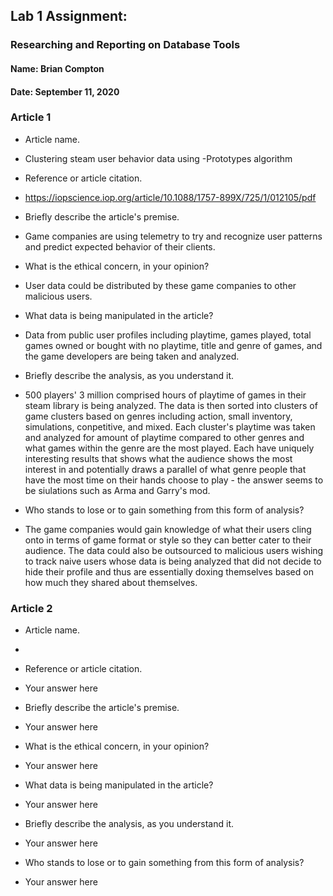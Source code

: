 ## Lab 1 Assignment:
### Researching and Reporting on Database Tools
#### Name: Brian Compton
#### Date: September 11, 2020

### Article 1
-  Article name.
 - Clustering steam user behavior data using -Prototypes algorithm

-  Reference or article citation.
 - https://iopscience.iop.org/article/10.1088/1757-899X/725/1/012105/pdf

- Briefly describe the article's premise.
 - Game companies are using telemetry to try and recognize user patterns and predict 
   expected behavior of their clients.

- What is the ethical concern, in your opinion?
 - User data could be distributed by these game companies to other malicious users.
    

- What data is being manipulated in the article?
 - Data from public user profiles including playtime, games played, total games owned or
   bought with no playtime, title and genre of games, and the game developers are being 
   taken and analyzed. 

- Briefly describe the analysis, as you understand it.
 - 500 players' 3 million comprised hours of playtime of games in their steam library 
   is being analyzed. The data is then sorted into clusters of game clusters based on 
   genres including action, small inventory, simulations, conpetitive, and mixed. Each 
   cluster's playtime was taken and analyzed for amount of playtime compared to other
   genres and what games within the genre are the most played. Each have uniquely 
   interesting results that shows what the audience shows the most interest in and 
   potentially draws a parallel of what genre people that have the most time on their hands
   choose to play - the answer seems to be siulations such as Arma and Garry's mod.

- Who stands to lose or to gain something from this form of analysis?
 - The game companies would gain knowledge of what their users cling onto in terms of 
   game format or style so they can better cater to their audience.
   The data could also be outsourced to malicious users wishing to track naive users 
   whose data is being analyzed that did not decide to hide their profile and thus 
   are essentially doxing themselves based on how much they shared about themselves.


### Article 2
-  Article name.
 - 

-  Reference or article citation.
 - Your answer here

- Briefly describe the article's premise.
 - Your answer here

- What is the ethical concern, in your opinion?
 - Your answer here

- What data is being manipulated in the article?
 - Your answer here

- Briefly describe the analysis, as you understand it.
 - Your answer here

- Who stands to lose or to gain something from this form of analysis?
 - Your answer here
